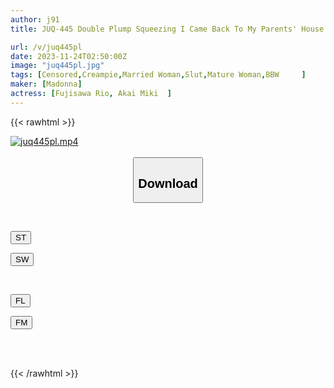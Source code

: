 ```yaml
---
author: j91
title: JUQ-445 Double Plump Squeezing I Came Back To My Parents' House In The Countryside, And I Was Constantly Being Squeezed By The Local Wives Who Had Too Much Free Time...

url: /v/juq445pl
date: 2023-11-24T02:50:00Z
image: "juq445pl.jpg"
tags: [Censored,Creampie,Married Woman,Slut,Mature Woman,BBW	 ]
maker: [Madonna]
actress: [Fujisawa Rio, Akai Miki  ]
---
```



{{< rawhtml >}}

<div class="video" data-videoid="QaDx4BDx3AH032Z">
    <a href="javascript:;">
        <img src="/v/juq445pl/juq445pl.jpg" width="WIDTH" height="HEIGHT" alt="juq445pl.mp4" loading="lazy">
    </a>
</div>

<script type="text/javascript" src="https://j91.asia/asset/on-demand-st.js"></script>

<br>
  <link rel="stylesheet" href="https://j91.asia/asset/bs5.css">
  
  <center>
  <button class="btn btn-primary" type="button" data-bs-toggle="collapse" data-bs-target=".multi-collapse" aria-expanded="false" aria-controls="multiCollapseExample1 multiCollapseExample2"><h2>Download</h2></button></center>
</p>
<div class="row">
  <div class="col">
    <div class="collapse multi-collapse" id="multiCollapseExample1">
      <div class="card card-body">
	      	      <br>
<div class="buttons">  
<p><a href="https://streamtape.to/v/QaDx4BDx3AH032Z" target="_blank"><button class="btn-hover color-3"><i class="fa fa-download"></i> ST</button></a></p>
<p><a href="https://flaswish.com/o62r8cixqi6h" target="_blank"><button class="btn-hover color-2"><i class="fa fa-download"></i> SW</button></a></p></div>
    </div>
  </div>
</div>
  <div class="col">
    <div class="collapse multi-collapse" id="multiCollapseExample2">
      <div class="card card-body">
	      <br>
<div class="buttons">
<p><a href="javascript:;" target="_blank"><button class="btn-hover color-9"><i class="fa fa-download"></i> FL</button></a></p>
<p><a href="javascript:;" target="_blank"><button class="btn-hover color-8"><i class="fa fa-download"></i> FM</button></a></p></div>
<br><br>
      </div>
    </div>
  </div>
</div>

{{< /rawhtml >}}
